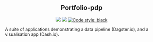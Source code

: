 <h2 align="center">Portfolio-pdp</h2>

<p align="center">
<a href="https://codecov.io/gh/Peppermint-Nightmare/Pipeline-demo"><img src="https://circleci.com/gh/Peppermint-Nightmare/Pipeline-demo.svg?style=svg" /></a>
<a href="https://codecov.io/gh/Peppermint-Nightmare/Pipeline-demo"><img src="https://codecov.io/gh/Peppermint-Nightmare/Pipeline-demo/branch/master/graph/badge.svg" /></a>
<a href="https://github.com/psf/black"><img alt="Code style: black" src="https://img.shields.io/badge/code%20style-black-000000.svg"></a>
</p>

A suite of applications demonstrating a data pipeline (Dagster.io), and a visualisation app (Dash.io).
